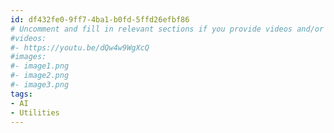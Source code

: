 ```yaml
---
id: df432fe0-9ff7-4ba1-b0fd-5ffd26efbf86
# Uncomment and fill in relevant sections if you provide videos and/or images
#videos:
#- https://youtu.be/dQw4w9WgXcQ
#images:
#- image1.png
#- image2.png
#- image3.png
tags:
- AI
- Utilities
---
```

